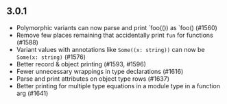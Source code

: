 ## 3.0.1

- Polymorphic variants can now parse and print \`foo(()) as \`foo() (#1560)
- Remove few places remaining that accidentally print `fun` for functions (#1588)
- Variant values with annotations like `Some((x: string))` can now be `Some(x: string)` (#1576)
- Better record & object printing (#1593, #1596)
- Fewer unnecessary wrappings in type declarations (#1616)
- Parse and print attributes on object type rows (#1637)
- Better printing for multiple type equations in a module type in a function arg (#1641)

